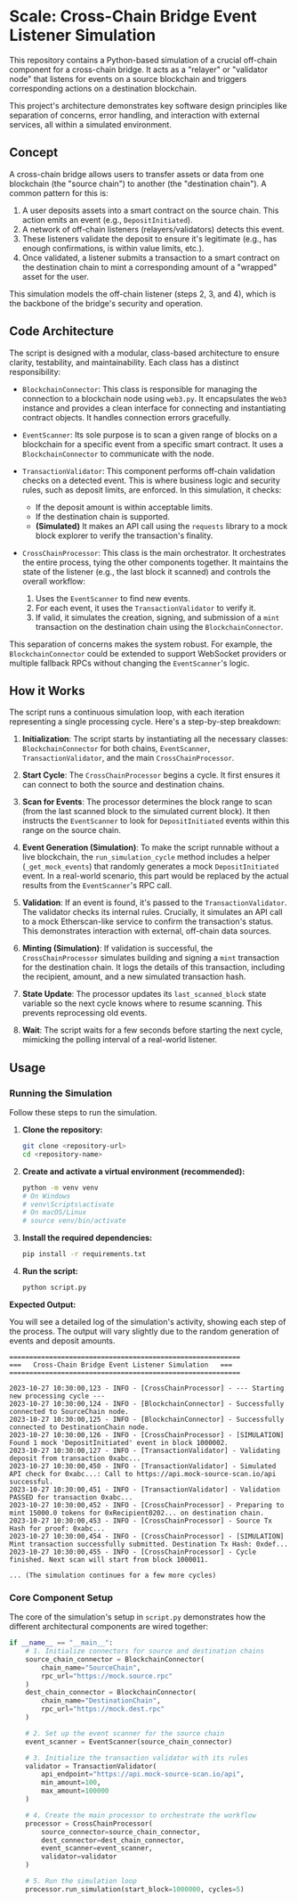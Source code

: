 # Scale: Cross-Chain Bridge Event Listener Simulation

This repository contains a Python-based simulation of a crucial off-chain component for a cross-chain bridge. It acts as a "relayer" or "validator node" that listens for events on a source blockchain and triggers corresponding actions on a destination blockchain.

This project's architecture demonstrates key software design principles like separation of concerns, error handling, and interaction with external services, all within a simulated environment.

## Concept

A cross-chain bridge allows users to transfer assets or data from one blockchain (the "source chain") to another (the "destination chain"). A common pattern for this is:

1.  A user deposits assets into a smart contract on the source chain. This action emits an event (e.g., `DepositInitiated`).
2.  A network of off-chain listeners (relayers/validators) detects this event.
3.  These listeners validate the deposit to ensure it's legitimate (e.g., has enough confirmations, is within value limits, etc.).
4.  Once validated, a listener submits a transaction to a smart contract on the destination chain to mint a corresponding amount of a "wrapped" asset for the user.

This simulation models the off-chain listener (steps 2, 3, and 4), which is the backbone of the bridge's security and operation.

## Code Architecture

The script is designed with a modular, class-based architecture to ensure clarity, testability, and maintainability. Each class has a distinct responsibility:

-   `BlockchainConnector`: This class is responsible for managing the connection to a blockchain node using `web3.py`. It encapsulates the `Web3` instance and provides a clean interface for connecting and instantiating contract objects. It handles connection errors gracefully.

-   `EventScanner`: Its sole purpose is to scan a given range of blocks on a blockchain for a specific event from a specific smart contract. It uses a `BlockchainConnector` to communicate with the node.

-   `TransactionValidator`: This component performs off-chain validation checks on a detected event. This is where business logic and security rules, such as deposit limits, are enforced. In this simulation, it checks:
    -   If the deposit amount is within acceptable limits.
    -   If the destination chain is supported.
    -   **(Simulated)** It makes an API call using the `requests` library to a mock block explorer to verify the transaction's finality.

-   `CrossChainProcessor`: This class is the main orchestrator. It orchestrates the entire process, tying the other components together. It maintains the state of the listener (e.g., the last block it scanned) and controls the overall workflow:
    1.  Uses the `EventScanner` to find new events.
    2.  For each event, it uses the `TransactionValidator` to verify it.
    3.  If valid, it simulates the creation, signing, and submission of a `mint` transaction on the destination chain using the `BlockchainConnector`.

This separation of concerns makes the system robust. For example, the `BlockchainConnector` could be extended to support WebSocket providers or multiple fallback RPCs without changing the `EventScanner`'s logic.

## How it Works

The script runs a continuous simulation loop, with each iteration representing a single processing cycle. Here's a step-by-step breakdown:

1.  **Initialization**: The script starts by instantiating all the necessary classes: `BlockchainConnector` for both chains, `EventScanner`, `TransactionValidator`, and the main `CrossChainProcessor`.

2.  **Start Cycle**: The `CrossChainProcessor` begins a cycle. It first ensures it can connect to both the source and destination chains.

3.  **Scan for Events**: The processor determines the block range to scan (from the last scanned block to the simulated current block). It then instructs the `EventScanner` to look for `DepositInitiated` events within this range on the source chain.

4.  **Event Generation (Simulation)**: To make the script runnable without a live blockchain, the `run_simulation_cycle` method includes a helper (`_get_mock_events`) that randomly generates a mock `DepositInitiated` event. In a real-world scenario, this part would be replaced by the actual results from the `EventScanner`'s RPC call.

5.  **Validation**: If an event is found, it's passed to the `TransactionValidator`. The validator checks its internal rules. Crucially, it simulates an API call to a mock Etherscan-like service to confirm the transaction's status. This demonstrates interaction with external, off-chain data sources.

6.  **Minting (Simulation)**: If validation is successful, the `CrossChainProcessor` simulates building and signing a `mint` transaction for the destination chain. It logs the details of this transaction, including the recipient, amount, and a new simulated transaction hash.

7.  **State Update**: The processor updates its `last_scanned_block` state variable so the next cycle knows where to resume scanning. This prevents reprocessing old events.

8.  **Wait**: The script waits for a few seconds before starting the next cycle, mimicking the polling interval of a real-world listener.

## Usage

### Running the Simulation

Follow these steps to run the simulation.

1.  **Clone the repository:**
    ```bash
    git clone <repository-url>
    cd <repository-name>
    ```

2.  **Create and activate a virtual environment (recommended):**
    ```bash
    python -m venv venv
    # On Windows
    # venv\Scripts\activate
    # On macOS/Linux
    # source venv/bin/activate
    ```

3.  **Install the required dependencies:**
    ```bash
    pip install -r requirements.txt
    ```

4.  **Run the script:**
    ```bash
    python script.py
    ```

**Expected Output:**

You will see a detailed log of the simulation's activity, showing each step of the process. The output will vary slightly due to the random generation of events and deposit amounts.

```
==========================================================
===   Cross-Chain Bridge Event Listener Simulation   ===
==========================================================

2023-10-27 10:30:00,123 - INFO - [CrossChainProcessor] - --- Starting new processing cycle --- 
2023-10-27 10:30:00,124 - INFO - [BlockchainConnector] - Successfully connected to SourceChain node.
2023-10-27 10:30:00,125 - INFO - [BlockchainConnector] - Successfully connected to DestinationChain node.
2023-10-27 10:30:00,126 - INFO - [CrossChainProcessor] - [SIMULATION] Found 1 mock 'DepositInitiated' event in block 1000002.
2023-10-27 10:30:00,127 - INFO - [TransactionValidator] - Validating deposit from transaction 0xabc...
2023-10-27 10:30:00,450 - INFO - [TransactionValidator] - Simulated API check for 0xabc...: Call to https://api.mock-source-scan.io/api successful.
2023-10-27 10:30:00,451 - INFO - [TransactionValidator] - Validation PASSED for transaction 0xabc...
2023-10-27 10:30:00,452 - INFO - [CrossChainProcessor] - Preparing to mint 15000.0 tokens for 0xRecipient0202... on destination chain.
2023-10-27 10:30:00,453 - INFO - [CrossChainProcessor] - Source Tx Hash for proof: 0xabc...
2023-10-27 10:30:00,454 - INFO - [CrossChainProcessor] - [SIMULATION] Mint transaction successfully submitted. Destination Tx Hash: 0xdef...
2023-10-27 10:30:00,455 - INFO - [CrossChainProcessor] - Cycle finished. Next scan will start from block 1000011.

... (The simulation continues for a few more cycles)
```

### Core Component Setup

The core of the simulation's setup in `script.py` demonstrates how the different architectural components are wired together:

```python
if __name__ == "__main__":
    # 1. Initialize connectors for source and destination chains
    source_chain_connector = BlockchainConnector(
        chain_name="SourceChain",
        rpc_url="https://mock.source.rpc"
    )
    dest_chain_connector = BlockchainConnector(
        chain_name="DestinationChain",
        rpc_url="https://mock.dest.rpc"
    )

    # 2. Set up the event scanner for the source chain
    event_scanner = EventScanner(source_chain_connector)

    # 3. Initialize the transaction validator with its rules
    validator = TransactionValidator(
        api_endpoint="https://api.mock-source-scan.io/api",
        min_amount=100,
        max_amount=100000
    )

    # 4. Create the main processor to orchestrate the workflow
    processor = CrossChainProcessor(
        source_connector=source_chain_connector,
        dest_connector=dest_chain_connector,
        event_scanner=event_scanner,
        validator=validator
    )

    # 5. Run the simulation loop
    processor.run_simulation(start_block=1000000, cycles=5)
```